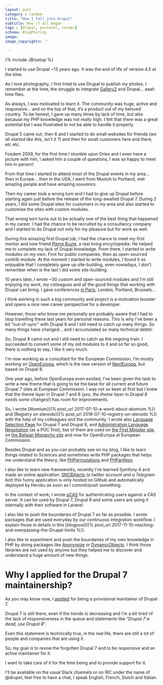 ```yaml
---
layout: post
category : random
title: "How I fall into Drupal"
subtitle: How it all began
tags : [drupal, personal, career]
schema: BlogPosting
image:
image_copyrights: ''

---
```

{% include JB/setup %}

I started to use Drupal ~13 years ago. It was the end of life of version 4.5 at the time.

As I love photography, I first tried to use Drupal to publish my photos. I remember at the time, the struggle to integrate [Gallery2](http://galleryproject.org/) and Drupal… aaah time flies.

As always, I was motivated to learn it. The community was huge, active and responsive… and on the top of that, it’s a product out of my beloved country.
To be honest, I gave up many times by lack of time, but also because my PHP knowledge was not really high. I felt that there was a great potential but I was frustrated to not be able to handle it properly.

<!--break-->

Drupal 5 came out, then 6 and I started to do small websites for friends (_we all started like this, isn't it ?_) and then for small customers here and there, etc etc.

Fosdem 2009, for the first time I stumble upon Dries and I even have a picture with him, I asked him a couple of questions, I was so happy to meet him in person!

From that time I started to attend most of the Drupal events in my area… then in Europe… then in the USA, I went from Munich to Portland, met amazing people and have amazing souvenirs.

Then my career took a wrong turn and I had to give up Drupal before starting again just before the release of the long-awaited Drupal 7.
During 2 years, I did some Drupal sites for customers in my area and also started to customize the sites with custom modules.

That wrong turn turns out to be actually one of the best thing that happened in my career.
I had the chance to be recruited by a consultancy company and I started to do Drupal not only for my pleasure but for work as well.

During this amazing first Drupal job, I had the chance to meet my first mentor and now friend [Pierre Buyle](https://www.drupal.org/u/pbuyle), a real living encyclopedia. He helped me to complete my lack of Drupal knowledge. From there, I started to write modules on my own. First for public companies, then as open-sourced contrib module.
At the moment I started to write modules, I found it so enjoyable that I completely gave up site-building, even nowadays, I don't remember when is the last I did some site-building.

10 years later, I wrote ~30 custom and open-sourced modules and I’m still enjoying my work, my colleagues and all the good things that working with Drupal can bring. I gave conferences [in Paris](https://www.dailymotion.com/video/x11k3wr), London, Portland, Brussels...

I think working in such a big community and project is a motivation booster and opens a nice new career perspective for a developer. 

However, those who know me personally are probably aware that I had to stop travelling these last years for personal reasons.
This is why I've been a bit "out-of-sync" with Drupal 8 and I still need to catch up many things. So many things have changed... and I accumulated so many technical debts!

So, Drupal 8 came out and I still need to catch up the ongoing train. I succeeded to convert some of my old modules to it and so far so good, there is nothing to say, I like it very much.

I'm now working as a consultant for the European Commission, I’m mostly working on [OpenEuropa](https://github.com/openeuropa/openeuropa), which is the new version of [NextEuropa](https://github.com/ec-europa/platform-dev), but based on Drupal 8.

One year ago, before OpenEuropa even existed, I’ve been given the task to write a new theme that is going to be the base for all current and future Drupal 7 sites at European Commission.
I was not so keen at first but I knew that the theme layer in Drupal 7 and 8 (_yes, the theme layer in Drupal 8 needs some changes!_) has room for improvements.

So, I wrote [Atomium]({% post_url 2017-07-10-a-word-about-atomium %}) and [Registry on steroids]({% post_url 2018-07-10-registry-on-steroids %}) with the help of my colleagues and the community. I wrote also [Language Selection Page](https://drupal.org/project/language_selection_page) for Drupal 7 and Drupal 8, and [Administration Language Negotiation](https://drupal.org/project/administration_language_negotiation) (as a POC first), but of them are used on [the First Minister site](https://premier.be), on [the Belgian Monarchy site](https://www.monarchie.be/) and now for OpenEuropa at European Commission.

Besides Drupal and as you can probably see on my blog, I like to learn things related to Sciences and sometimes write PHP packages that helps me understand the theory, like [PHPermutations](https://packagist.org/packages/drupol/phpermutations) and [PHPartition](https://packagist.org/packages/drupol/phpartition).

I also like to learn new frameworks, recently I’ve learned Symfony 4 and made an online application: [SNCBAlerts](https://twitter.com/sncbalerts) (_a twitter account and a Telegram bot_) this funny application is only hosted on Github and automatically deployed by Heroku as soon as I commit/push something.

In the context of work, I wrote [pCAS](https://github.com/openeuropa/pcas) for authenticating users against a CAS server. It can be used by Drupal 7, Drupal 8 and some users are using it internally with their software in Laravel.

I also like to push the boundaries of Drupal 7 as far as possible. I wrote packages that are used everyday by our continuous integration workflow. I explain those in details in this [blogpost]({% post_url 2017-11-10-reaching-and-overpassing-the-Drupal-limits %}).

I also like to experiment and push the boundaries of my own knowledge in PHP by doing packages like [Anonymize](https://packagist.org/packages/drupol/anonymize) or [DynamicObjects](https://packagist.org/packages/drupol/dynamicobjects). I think those libraries are not used by anyone but they helped me to discover and understand a huge amount of new things.

# Why I applied for the Drupal 7 maintainership? #

As you may know now, I [applied](https://www.drupal.org/project/drupal/issues/2982027) for being a provisional maintainer of Drupal 7.

Drupal 7 is still there, even if the trends is decreasing and I’m a bit tired of the lack of responsiveness in the queue and statements like “_Drupal 7 is dead, use Drupal 8_”.

Even this statement is technically true, in the real life, there are still a lot of people and companies that are using it.

So, my goal is to revive the forgotten Drupal 7 and to be responsive and an active maintainer for it.

I want to take care of it for the time being and to provide support for it.

I'll be available on the usual Slack channels or on IRC under the name of @drupol, feel free to have a chat, I speak English, French, Dutch and Italian.